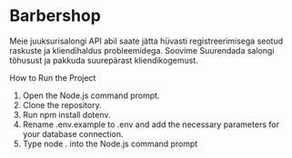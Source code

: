 # Barbershop



Meie juuksurisalongi  API abil saate jätta hüvasti registreerimisega seotud raskuste ja kliendihaldus probleemidega. Soovime Suurendada salongi tõhusust ja pakkuda suurepärast kliendikogemust.


How to Run the Project
1. Open the Node.js command prompt.
2. Clone the repository.
3. Run npm install dotenv.
4. Rename .env.example to .env and add the necessary parameters for your database connection.
5. Type node . into the Node.js command prompt
